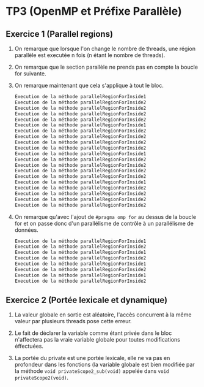 # TP3 (OpenMP et Préfixe Parallèle)

## Exercice 1 (Parallel regions) 

1. On remarque que lorsque l'on change le nombre de threads, une région parallèle est executée n fois (n étant le nombre de threads).

2. On remarque que le section parallèle ne prends pas en compte la boucle for suivante.

3. On remarque maintenant que cela s'applique à tout le bloc.
	```bash
	Execution de la méthode parallelRegionForInside1
	Execution de la méthode parallelRegionForInside2
	Execution de la méthode parallelRegionForInside2
	Execution de la méthode parallelRegionForInside2
	Execution de la méthode parallelRegionForInside2
	Execution de la méthode parallelRegionForInside1
	Execution de la méthode parallelRegionForInside2
	Execution de la méthode parallelRegionForInside2
	Execution de la méthode parallelRegionForInside2
	Execution de la méthode parallelRegionForInside2
	Execution de la méthode parallelRegionForInside1
	Execution de la méthode parallelRegionForInside2
	Execution de la méthode parallelRegionForInside2
	Execution de la méthode parallelRegionForInside2
	Execution de la méthode parallelRegionForInside2
	Execution de la méthode parallelRegionForInside1
	Execution de la méthode parallelRegionForInside2
	Execution de la méthode parallelRegionForInside2
	Execution de la méthode parallelRegionForInside2
	Execution de la méthode parallelRegionForInside2
	```

4. On remarque qu'avec l'ajout de `#pragma omp for` au dessus de la boucle for et on passe donc d'un parallélisme de contrôle à un parallélisme de données.
	```bash
	Execution de la méthode parallelRegionForInside1
	Execution de la méthode parallelRegionForInside2
	Execution de la méthode parallelRegionForInside1
	Execution de la méthode parallelRegionForInside2
	Execution de la méthode parallelRegionForInside1
	Execution de la méthode parallelRegionForInside2
	Execution de la méthode parallelRegionForInside1
	Execution de la méthode parallelRegionForInside2
	```

## Exercice 2 (Portée lexicale et dynamique)

1. La valeur globale en sortie est aléatoire, l'accès concurrent à la même valeur par plusieurs threads pose cette erreur.

2. Le fait de déclarer la variable comme étant privée dans le bloc n'affectera pas la vraie variable globale pour toutes modifications éffectuées.

3. La portée du private est une portée lexicale, elle ne va pas en profondeur dans les fonctions (la variable globale est bien modifiée par la méthode `void privateScope2_sub(void)` appelée dans `void privateScope2(void)`.
